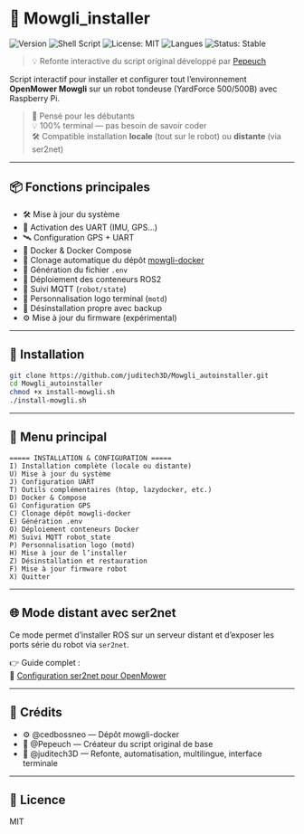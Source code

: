 # 🚀 Mowgli_installer

![Version](https://img.shields.io/badge/version-2.0.0-blue.svg)
![Shell Script](https://img.shields.io/badge/script-bash-blue)
![License: MIT](https://img.shields.io/badge/license-MIT-green.svg)
![Langues](https://img.shields.io/badge/langues-FR%20%7C%20EN-orange)
![Status: Stable](https://img.shields.io/badge/status-stable-brightgreen)

> 💡 Refonte interactive du script original développé par [Pepeuch](https://github.com/Pepeuch)

Script interactif pour installer et configurer tout l’environnement **OpenMower Mowgli** sur un robot tondeuse (YardForce 500/500B) avec Raspberry Pi.

> 🧠 Pensé pour les débutants  
> 💡 100% terminal — pas besoin de savoir coder  
> 🛠️ Compatible installation **locale** (tout sur le robot) ou **distante** (via ser2net)

---

## 📦 Fonctions principales

- 🛠 Mise à jour du système
- 🔌 Activation des UART (IMU, GPS…)
- 🛰️ Configuration GPS + UART
- 🐳 Docker & Docker Compose
- 📁 Clonage automatique du dépôt [mowgli-docker](https://github.com/cedbossneo/mowgli-docker)
- 🔐 Génération du fichier `.env`
- 🚀 Déploiement des conteneurs ROS2
- 🧪 Suivi MQTT (`robot/state`)
- 🎨 Personnalisation logo terminal (`motd`)
- 🧼 Désinstallation propre avec backup
- ⚙️ Mise à jour du firmware (expérimental)

---

## 🚀 Installation

```bash
git clone https://github.com/juditech3D/Mowgli_autoinstaller.git
cd Mowgli_autoinstaller
chmod +x install-mowgli.sh
./install-mowgli.sh
```

---

## 🧭 Menu principal

```
===== INSTALLATION & CONFIGURATION =====
I) Installation complète (locale ou distante)
U) Mise à jour du système
J) Configuration UART
T) Outils complémentaires (htop, lazydocker, etc.)
D) Docker & Compose
G) Configuration GPS
C) Clonage dépôt mowgli-docker
E) Génération .env
O) Déploiement conteneurs Docker
M) Suivi MQTT robot_state
P) Personnalisation logo (motd)
H) Mise à jour de l’installer
Z) Désinstallation et restauration
F) Mise à jour firmware robot
X) Quitter
```

---

## 🌐 Mode distant avec ser2net

Ce mode permet d’installer ROS sur un serveur distant et d’exposer les ports série du robot via `ser2net`.

👉 Guide complet :  
🔗 [Configuration ser2net pour OpenMower](https://juditech3d.github.io/Guide-DIY-OpenMower-Mowgli-pour-Robots-Tondeuses-Yard500-et-500B/ser2net/)

---

## 🙏 Crédits

- ⚙️ @cedbossneo — Dépôt mowgli-docker
- 🧠 @Pepeuch — Créateur du script original de base
- 🧰 @juditech3D — Refonte, automatisation, multilingue, interface terminale

---

## 📄 Licence

MIT
